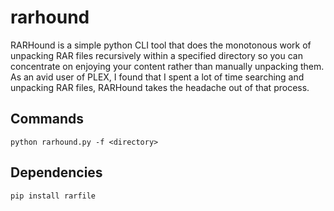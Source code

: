 # rarhound

RARHound is a simple python CLI tool that does the monotonous work of unpacking RAR files recursively within a specified directory so you can concentrate on enjoying your content rather than manually unpacking them. As an avid user of PLEX, I found that I spent a lot of time searching and unpacking RAR files, RARHound takes the headache out of that process.

## Commands

`python rarhound.py -f <directory>`

## Dependencies

`pip install rarfile`
